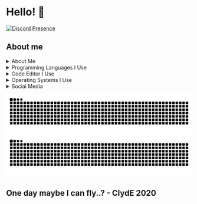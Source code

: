 # Hello! 👋

[![Discord Presence](https://lanyard.cnrad.dev/api/778492891507982347?borderRadius=30px&hideDiscrim=true&idleMessage=Coding%20at%20my%20best...%20probably)](https://discord.com/users/778492891507982347)

## About me

<details><summary>About Me</summary>
<p>
  
- <img src="https://cdn.discordapp.com/attachments/1016340658237227068/1023253446738055168/1f1ec-1f1e7.png" alt="." width="16" height="16"/> Idiot from the U.K.  
- <img src="https://cdn.discordapp.com/emojis/952436840730861638.png" alt="." width="16" height="16"/> Discord.js Programmer 
- <img src="https://tenor.com/view/zoomer-tide-pods-eating-snack-glasses-gif-16629132.gif" alt="."  width="16" height="16" /> I am a 14 year old zoomer 
- 🎮 I play Open-world, FPS Games, Rhythm <img src="https://cdn.discordapp.com/attachments/1016340658237227068/1023256248893837352/images_ee894445c080d06.png" alt="."/>    
  ↳ **Some games:** <img src="https://cdn.discordapp.com/attachments/820557032016969751/952448114810318919/g_fCBh_ccmnRUswmiXDknHzp6LJnkjfFztmQpl2tzfeFWhfrSBK6F1iyhPgF94pPcQMw512.png" alt="." width="16" height="16"/> [Muse Dash](https://store.steampowered.com/app/774171/Muse_Dash/), <img src="https://i.ppy.sh/013ed2c11b34720790e74035d9f49078d5e9aa64/68747470733a2f2f6f73752e7070792e73682f77696b692f696d616765732f4272616e645f6964656e746974795f67756964656c696e65732f696d672f75736167652d66756c6c2d636f6c6f75722e706e67" alt="." width="16" height="16"/> [Osu!](https://osu.ppy.sh/), <img src="https://cdn.discordapp.com/attachments/820557032016969751/952448941201428540/KGhkiIABcwb0ZdwWMfGGBsHCb6gQbQNX.png" alt="." width="16" height="16"/> [Valorant](https://playvalorant.com/vi-vn/), ...
   
</p>
</details>
<details><summary>Programming Languages I Use</summary>
<p>

- <img src="https://cdn.discordapp.com/emojis/932559343600156674.png?size=20" alt="." width="16" height="16"/> [NodeJS](https://nodejs.org/)
- <img src="https://raw.githubusercontent.com/brand-icons/brands/66a515d0afc1bdf9cd308a9ae8d85e1bd23a4d97/icons/color/python.svg" alt="." width="16" height="16"/> [Python](https://www.python.org/)
- <img src="hhttps://cdn.discordapp.com/attachments/1016340658237227068/1023257943451381830/unknown.png" alt="." width="16" height="16"/> [C#](https://learn.microsoft.com/en-us/dotnet/csharp/)

</p>
</details>
<details><summary>Code Editor I Use</summary>
<p>

- <img src="https://upload.wikimedia.org/wikipedia/commons/thumb/9/9a/Visual_Studio_Code_1.35_icon.svg/2048px-Visual_Studio_Code_1.35_icon.svg.png" alt="." width="16" height="16"/> [Visual Studio Code](https://code.visualstudio.com/)

</p>
</details>
<details><summary>Operating Systems I Use</summary>
<p>

- <img src="https://cdn.discordapp.com/attachments/1016340658237227068/1023263291939758190/380491.png" alt="." width="16" height="16"/> [Windows 11](https://www.microsoft.com/en-us/windows/windows-11?r=1)
- <img src="https://cdn.discordapp.com/emojis/922853080393994261.png" alt="." width="16" height="16"/> [Ubuntu (Windows Subsystem for Linux)](https://ubuntu.com/wsl)

</p>
</details>
<details><summary>Social Media</summary>
<p>

- <img src="https://cdn.discordapp.com/emojis/941635070492553216.png" alt="." width="16" height="16"/> [Discord: ClydE#2462](https://discord.com/users/778492891507982347)

</p>
</details>

![github contribution grid snake animation](https://raw.githubusercontent.com/aiko-chan-ai/aiko-chan-ai/output/github-contribution-grid-snake-dark.svg#gh-dark-mode-only)![github contribution grid snake animation](https://raw.githubusercontent.com/aiko-chan-ai/aiko-chan-ai/output/github-contribution-grid-snake.svg#gh-light-mode-only)


## One day maybe I can fly..? - ClydE 2020
